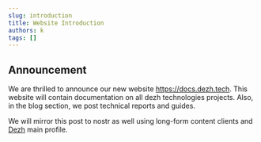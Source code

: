 ```yaml
---
slug: introduction
title: Website Introduction
authors: k
tags: []
---
```


## Announcement

We are thrilled to announce our new website https://docs.dezh.tech. This website will contain documentation on all dezh technologies projects. Also, in the blog section, we post technical reports and guides.

We will mirror this post to nostr as well using long-form content clients and [Dezh](https://njump.me/dezh.tech) main profile.
